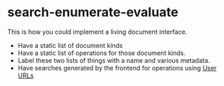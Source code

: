 # search-enumerate-evaluate

This is how you could implement a living document interface.

* Have a static list of document kinds
* Have a static list of operations for those document kinds.
* Label these two lists of things with a name and various metadata.
* Have searches generated by the frontend for operations using [User URLs](https://github.com/samsquire/user-urls)
